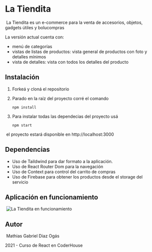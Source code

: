 # La Tiendita
​
La Tiendita es un e-commerce para la venta de accesorios, objetos, gadgets útiles y bolucompras
​

La versión actual cuenta con:
​
- menú de categorías
- vistas de listas de productos: vista general de productos con foto y detalles mínimos
- vista de detalles: vista con todos los detalles del producto
​
## Instalación

1. Forkeá y cloná el repositorio
​

2. Parado en la raíz del proyecto corré el comando 
​
   ```
   npm install
   ```

3. Para instalar todas las dependecias del proyecto usá 
​
   ```
   npm start
   ```
​
el proyecto estará disponible en http://localhost:3000
​
​
​
​
## Dependencias

- Uso de Taildwind para dar formato a la aplicación.
​
- Uso de React Router Dom para la navegación
​
- Uso de Context para control del carrito de compras
​
- Uso de Firebase para obtener los productos desde el storage del servicio
​
​
## Aplicación en funcionamiento
​
![La Tiendita en funcionamiento](https://user-images.githubusercontent.com/11366256/140181978-fbda0c3b-f560-48f2-8e5d-cdcc8d9bfe0f.gif)
​
## Autor
​
Mathias Gabriel Diaz Ogás
​

2021 - Curso de React en CoderHouse
